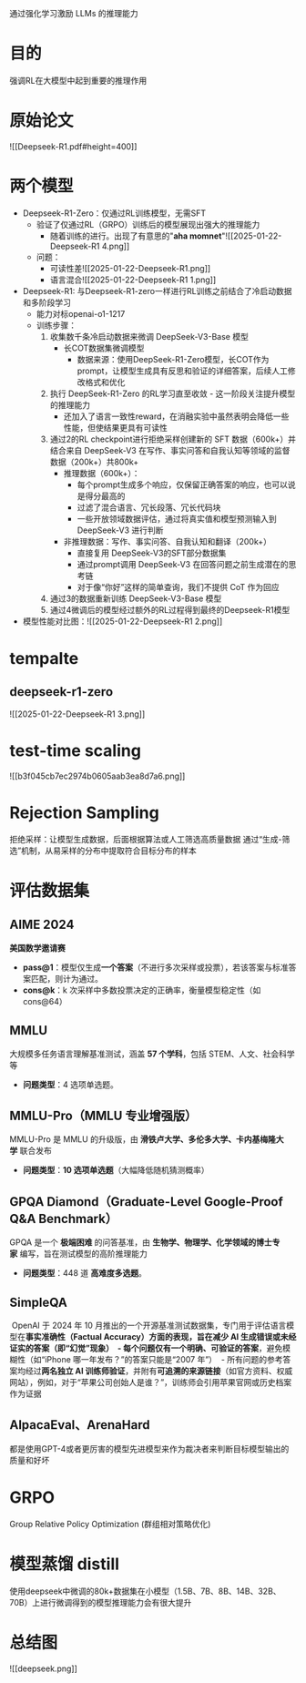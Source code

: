 通过强化学习激励 LLMs 的推理能力

# 目的
强调RL在大模型中起到重要的推理作用

# 原始论文
![[Deepseek-R1.pdf#height=400]]

# 两个模型
- Deepseek-R1-Zero：仅通过RL训练模型，无需SFT
	- 验证了仅通过RL（GRPO）训练后的模型展现出强大的推理能力
		- 随着训练的进行。出现了有意思的"**aha momnet**"![[2025-01-22-Deepseek-R1 4.png]]
	- 问题：
		- 可读性差![[2025-01-22-Deepseek-R1.png]]
		- 语言混合![[2025-01-22-Deepseek-R1 1.png]]
- Deepseek-R1: 与Deepseek-R1-zero一样进行RL训练之前结合了冷启动数据和多阶段学习
	- 能力对标openai-o1-1217
	- 训练步骤：
		1. 收集数千条冷启动数据来微调 DeepSeek-V3-Base 模型
			- 长COT数据集微调模型
				- 数据来源：使用DeepSeek-R1-Zero模型，长COT作为prompt，让模型生成具有反思和验证的详细答案，后续人工修改格式和优化
		2. 执行 DeepSeek-R1-Zero 的RL学习直至收敛 - 这一阶段关注提升模型的推理能力
			- 还加入了语言一致性reward，在消融实验中虽然表明会降低一些性能，但使结果更具有可读性
		3. 通过2的RL checkpoint进行拒绝采样创建新的 SFT 数据（600k+）并结合来自 DeepSeek-V3 在写作、事实问答和自我认知等领域的监督数据（200k+）共800k+
			- 推理数据（600k+）：
				- 每个prompt生成多个响应，仅保留正确答案的响应，也可以说是得分最高的
				- 过滤了混合语言、冗长段落、冗长代码块
				- 一些开放领域数据评估，通过将真实值和模型预测输入到 DeepSeek-V3 进行判断
			- 非推理数据：写作、事实问答、自我认知和翻译（200k+）
				- 直接复用 DeepSeek-V3的SFT部分数据集
				- 通过prompt调用 DeepSeek-V3 在回答问题之前生成潜在的思考链
				- 对于像“你好”这样的简单查询，我们不提供 CoT 作为回应
		4. 通过3的数据重新训练 DeepSeek-V3-Base 模型
		5. 通过4微调后的模型经过额外的RL过程得到最终的Deepseek-R1模型
- 模型性能对比图：![[2025-01-22-Deepseek-R1 2.png]]


# tempalte
## deepseek-r1-zero
![[2025-01-22-Deepseek-R1 3.png]]

# test-time scaling
![[b3f045cb7ec2974b0605aab3ea8d7a6.png]]

# Rejection Sampling
拒绝采样：让模型生成数据，后面根据算法或人工筛选高质量数据
通过“生成-筛选”机制，从易采样的分布中提取符合目标分布的样本


# 评估数据集
## AIME 2024
**美国数学邀请赛**
- **pass@1**：模型仅生成**一个答案**（不进行多次采样或投票），若该答案与标准答案匹配，则计为通过。
- **cons@k**：k 次采样中多数投票决定的正确率，衡量模型稳定性（如 cons@64）
## MMLU
大规模多任务语言理解基准测试，涵盖 **57 个学科**，包括 STEM、人文、社会科学等
- **问题类型**：4 选项单选题。
## MMLU-Pro（MMLU 专业增强版）
MMLU-Pro 是 MMLU 的升级版，由 **滑铁卢大学、多伦多大学、卡内基梅隆大学** 联合发布
- **问题类型**：**10 选项单选题**（大幅降低随机猜测概率）
## GPQA Diamond（Graduate-Level Google-Proof Q&A Benchmark）
GPQA 是一个 **极端困难** 的问答基准，由 **生物学、物理学、化学领域的博士专家** 编写，旨在测试模型的高阶推理能力
- **问题类型**：448 道 **高难度多选题**。
## SimpleQA
 OpenAI 于 2024 年 10 月推出的一个开源基准测试数据集，专门用于评估语言模型在**事实准确性（Factual Accuracy）**方面的表现，旨在减少 AI 生成错误或未经证实的答案（即“幻觉”现象）
 - 每个问题**仅有一个明确、可验证的答案**，避免模糊性（如“iPhone 哪一年发布？”的答案只能是“2007 年”）
 - 所有问题的参考答案均经过**两名独立 AI 训练师验证**，并附有**可追溯的来源链接**（如官方资料、权威网站），例如，对于“苹果公司创始人是谁？”，训练师会引用苹果官网或历史档案作为证据
## AlpacaEval、ArenaHard
都是使用GPT-4或者更厉害的模型先进模型来作为裁决者来判断目标模型输出的质量和好坏

# GRPO
Group Relative Policy Optimization (群组相对策略优化)



# 模型蒸馏 distill
使用deepseek中微调的80k+数据集在小模型（1.5B、7B、8B、14B、32B、70B）上进行微调得到的模型推理能力会有很大提升


# 总结图
![[deepseek.png]]